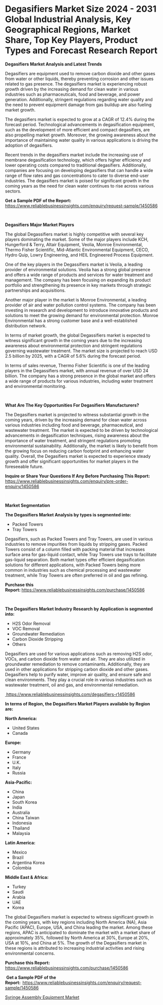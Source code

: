 <p><h1>Degasifiers Market Size 2024 - 2031 Global Industrial Analysis, Key Geographical Regions, Market Share, Top Key Players, Product Types and Forecast Research Report</h1></p><p><strong>Degasifiers Market Analysis and Latest Trends</strong></p>
<p><p>Degasifiers are equipment used to remove carbon dioxide and other gases from water or other liquids, thereby preventing corrosion and other issues related to gas presence. The degasifiers market is experiencing robust growth driven by the increasing demand for clean water in various industries such as pharmaceuticals, food and beverage, and power generation. Additionally, stringent regulations regarding water quality and the need to prevent equipment damage from gas buildup are also fueling market growth.</p><p>The degasifiers market is expected to grow at a CAGR of 12.4% during the forecast period. Technological advancements in degasification equipment, such as the development of more efficient and compact degasifiers, are also propelling market growth. Moreover, the growing awareness about the importance of maintaining water quality in various applications is driving the adoption of degasifiers.</p><p>Recent trends in the degasifiers market include the increasing use of membrane degasification technology, which offers higher efficiency and lower operating costs compared to traditional degasifiers. Additionally, companies are focusing on developing degasifiers that can handle a wide range of flow rates and gas concentrations to cater to diverse end-user industries. The degasifiers market is poised for significant growth in the coming years as the need for clean water continues to rise across various sectors.</p></p>
<p><strong>Get a Sample PDF of the Report:&nbsp;</strong> <a href="https://www.reliablebusinessinsights.com/enquiry/request-sample/1450586">https://www.reliablebusinessinsights.com/enquiry/request-sample/1450586</a></p>
<p>&nbsp;</p>
<p><strong>Degasifiers Major Market Players</strong></p>
<p><p>The global Degassifiers market is highly competitive with several key players dominating the market. Some of the major players include KCH, Hungerford & Terry, Altair Equipment, Veolia, Monroe Environmental, Thermo Fisher Scientific, Mid-Atlantic Environmental Equipment, CECO, Hydro Quip, Lowry Engineering, and HEIL Engineered Process Equipment.</p><p>One of the key players in the Degassifiers market is Veolia, a leading provider of environmental solutions. Veolia has a strong global presence and offers a wide range of products and services for water treatment and management. The company has been focusing on expanding its product portfolio and strengthening its presence in key markets through strategic partnerships and acquisitions.</p><p>Another major player in the market is Monroe Environmental, a leading provider of air and water pollution control systems. The company has been investing in research and development to introduce innovative products and solutions to meet the growing demand for environmental protection. Monroe Environmental has a strong customer base and a well-established distribution network.</p><p>In terms of market growth, the global Degassifiers market is expected to witness significant growth in the coming years due to the increasing awareness about environmental protection and stringent regulations governing wastewater treatment. The market size is projected to reach USD 2.5 billion by 2025, with a CAGR of 5.6% during the forecast period.</p><p>In terms of sales revenue, Thermo Fisher Scientific is one of the leading players in the Degassifiers market, with annual revenue of over USD 24 billion. The company has a strong presence in the global market and offers a wide range of products for various industries, including water treatment and environmental monitoring.</p></p>
<p>&nbsp;</p>
<p><strong>What Are The Key Opportunities For Degasifiers Manufacturers?</strong></p>
<p><p>The Degasifiers market is projected to witness substantial growth in the coming years, driven by the increasing demand for clean water across various industries including food and beverage, pharmaceutical, and wastewater treatment. The market is expected to be driven by technological advancements in degasification techniques, rising awareness about the importance of water treatment, and stringent regulations promoting environmental sustainability. Additionally, the market is likely to benefit from the growing focus on reducing carbon footprint and enhancing water quality. Overall, the Degasifiers market is expected to experience steady growth and offer significant opportunities for market players in the foreseeable future.</p></p>
<p><strong>Inquire or Share Your Questions If Any Before Purchasing This Report:</strong> <a href="https://www.reliablebusinessinsights.com/enquiry/pre-order-enquiry/1450586">https://www.reliablebusinessinsights.com/enquiry/pre-order-enquiry/1450586</a></p>
<p>&nbsp;</p>
<p><strong>Market Segmentation</strong></p>
<p><strong>The Degasifiers Market Analysis by types is segmented into:</strong></p>
<p><ul><li>Packed Towers</li><li>Tray Towers</li></ul></p>
<p><p>Degasifiers, such as Packed Towers and Tray Towers, are used in various industries to remove impurities from liquids by stripping gases. Packed Towers consist of a column filled with packing material that increases surface area for gas-liquid contact, while Tray Towers use trays to facilitate gas-liquid separation. Both market types offer efficient degasification solutions for different applications, with Packed Towers being more common in industries such as chemical processing and wastewater treatment, while Tray Towers are often preferred in oil and gas refining.</p></p>
<p><strong>Purchase this Report:&nbsp;</strong><a href="https://www.reliablebusinessinsights.com/purchase/1450586">https://www.reliablebusinessinsights.com/purchase/1450586</a></p>
<p>&nbsp;</p>
<p><strong>The Degasifiers Market Industry Research by Application is segmented into:</strong></p>
<p><ul><li>H2S Odor Removal</li><li>VOC Removal</li><li>Groundwater Remediation</li><li>Carbon Dioxide Stripping</li><li>Others</li></ul></p>
<p><p>Degasifiers are used for various applications such as removing H2S odor, VOCs, and carbon dioxide from water and air. They are also utilized in groundwater remediation to remove contaminants. Additionally, they are used in other applications for stripping carbon dioxide and other gases. Degasifiers help to purify water, improve air quality, and ensure safe and clean environments. They play a crucial role in various industries such as wastewater treatment, oil and gas, and environmental remediation.</p></p>
<p><a href="https://www.reliablebusinessinsights.com/degasifiers-r1450586">&nbsp;https://www.reliablebusinessinsights.com/degasifiers-r1450586</a></p>
<p><strong>In terms of Region, the Degasifiers Market Players available by Region are:</strong></p>
<p>
    <p> <strong> North America: </strong>
        <ul>
            <li>United States</li>
            <li>Canada</li>
        </ul>
        </p> 
    <p> <strong> Europe: </strong>
        <ul>
            <li>Germany</li>
            <li>France</li>
            <li>U.K.</li>
            <li>Italy</li>
            <li>Russia</li>
        </ul>
        </p> 
    <p> <strong> Asia-Pacific: </strong>
        <ul>
            <li>China</li>
            <li>Japan</li>
            <li>South Korea</li>
            <li>India</li>
            <li>Australia</li>
            <li>China Taiwan</li>
            <li>Indonesia</li>
            <li>Thailand</li>
            <li>Malaysia</li>
        </ul>
        </p> 
    <p> <strong> Latin America: </strong>
        <ul>
            <li>Mexico</li>
            <li>Brazil</li>
            <li>Argentina Korea</li>
            <li>Colombia</li>
        </ul>
        </p> 
    <p> <strong> Middle East & Africa: </strong>
        <ul>
            <li>Turkey</li>
            <li>Saudi</li>
            <li>Arabia</li>
            <li>UAE</li>
            <li>Korea</li>
        </ul>
    </p>
    </p>
<p><p>The global Degasifiers market is expected to witness significant growth in the coming years, with key regions including North America (NA), Asia Pacific (APAC), Europe, USA, and China leading the market. Among these regions, APAC is anticipated to dominate the market with a market share of approximately 35%, followed by North America at 30%, Europe at 20%, USA at 10%, and China at 5%. The growth of the Degasifiers market in these regions is attributed to increasing industrial activities and rising environmental concerns.</p></p>
<p><strong>Purchase this Report: </strong><a href="https://www.reliablebusinessinsights.com/purchase/1450586">https://www.reliablebusinessinsights.com/purchase/1450586</a></p>
<p>&nbsp;<strong>Get a Sample PDF of the Report:&nbsp;&nbsp;</strong><a href="https://www.reliablebusinessinsights.com/enquiry/request-sample/1450586">https://www.reliablebusinessinsights.com/enquiry/request-sample/1450586</a></p>
<p><strong></strong></p>
<p><p><a href="https://github.com/AdrianaPaucek2023/Market-Research-Report-List-1/blob/main/syringe-assembly-equipment-market.md">Syringe Assembly Equipment Market</a></p></p>
